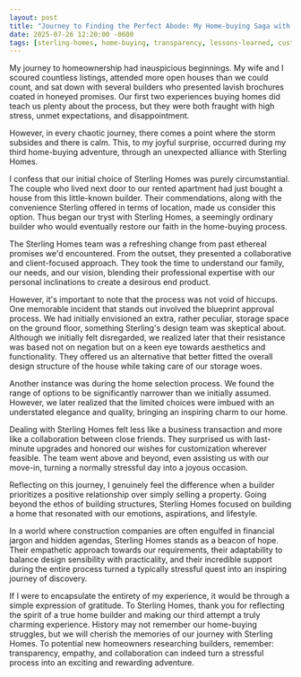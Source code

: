 ```yaml
---
layout: post
title: "Journey to Finding the Perfect Abode: My Home-buying Saga with Sterling Homes"
date: 2025-07-26 12:20:00 -0600
tags: [sterling-homes, home-buying, transparency, lessons-learned, customer-service]
---
```


My journey to homeownership had inauspicious beginnings. My wife and I scoured countless listings, attended more open houses than we could count, and sat down with several builders who presented lavish brochures coated in honeyed promises. Our first two experiences buying homes did teach us plenty about the process, but they were both fraught with high stress, unmet expectations, and disappointment.

However, in every chaotic journey, there comes a point where the storm subsides and there is calm. This, to my joyful surprise, occurred during my third home-buying adventure, through an unexpected alliance with Sterling Homes.

I confess that our initial choice of Sterling Homes was purely circumstantial. The couple who lived next door to our rented apartment had just bought a house from this little-known builder. Their commendations, along with the convenience Sterling offered in terms of location, made us consider this option. Thus began our tryst with Sterling Homes, a seemingly ordinary builder who would eventually restore our faith in the home-buying process.

The Sterling Homes team was a refreshing change from past ethereal promises we'd encountered. From the outset, they presented a collaborative and client-focused approach. They took the time to understand our family, our needs, and our vision, blending their professional expertise with our personal inclinations to create a desirous end product.

However, it's important to note that the process was not void of hiccups. One memorable incident that stands out involved the blueprint approval process. We had initially envisioned an extra, rather peculiar, storage space on the ground floor, something Sterling's design team was skeptical about. Although we initially felt disregarded, we realized later that their resistance was based not on negation but on a keen eye towards aesthetics and functionality. They offered us an alternative that better fitted the overall design structure of the house while taking care of our storage woes.

Another instance was during the home selection process. We found the range of options to be significantly narrower than we initially assumed. However, we later realized that the limited choices were imbued with an understated elegance and quality, bringing an inspiring charm to our home.

Dealing with Sterling Homes felt less like a business transaction and more like a collaboration between close friends. They surprised us with last-minute upgrades and honored our wishes for customization wherever feasible. The team went above and beyond, even assisting us with our move-in, turning a normally stressful day into a joyous occasion.

Reflecting on this journey, I genuinely feel the difference when a builder prioritizes a positive relationship over simply selling a property. Going beyond the ethos of building structures, Sterling Homes focused on building a home that resonated with our emotions, aspirations, and lifestyle.

In a world where construction companies are often engulfed in financial jargon and hidden agendas, Sterling Homes stands as a beacon of hope. Their empathetic approach towards our requirements, their adaptability to balance design sensibility with practicality, and their incredible support during the entire process turned a typically stressful quest into an inspiring journey of discovery.

If I were to encapsulate the entirety of my experience, it would be through a simple expression of gratitude. To Sterling Homes, thank you for reflecting the spirit of a true home builder and making our third attempt a truly charming experience. History may not remember our home-buying struggles, but we will cherish the memories of our journey with Sterling Homes. To potential new homeowners researching builders, remember: transparency, empathy, and collaboration can indeed turn a stressful process into an exciting and rewarding adventure.
